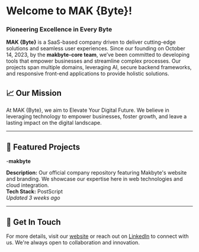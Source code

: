 # Welcome to MAK {Byte}! 
### Pioneering Excellence in Every Byte

**MAK {Byte}** is a SaaS-based company driven to deliver cutting-edge solutions and seamless user experiences. Since our founding on October 14, 2023, by the **makbyte-core team**, we’ve been committed to developing tools that empower businesses and streamline complex processes. Our projects span multiple domains, leveraging AI, secure backend frameworks, and responsive front-end applications to provide holistic solutions.

## 📈 Our Mission

At MAK {Byte}, we aim to Elevate Your Digital Future. We believe in leveraging technology to empower businesses, foster growth, and leave a lasting impact on the digital landscape.

---

## 🌟 Featured Projects

-**makbyte**

  **Description:** Our official company repository featuring Makbyte's website and branding. We showcase our expertise here in web technologies and cloud integration.  
  **Tech Stack:** PostScript  
  _Updated 3 weeks ago_

---

## 🔗 Get In Touch
For more details, visit our [website](https://makbyte.io) or reach out on [LinkedIn](https://www.linkedin.com/company/mak-byte) to connect with us. We're always open to collaboration and innovation.
